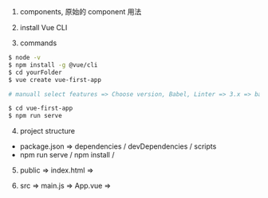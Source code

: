 1. components, 原始的 component 用法

2. install Vue CLI

3. commands

```bash
$ node -v
$ npm install -g @vue/cli
$ cd yourFolder
$ vue create vue-first-app

# manuall select features => Choose version, Babel, Linter => 3.x => basic => Lint on save => In dedicated config files => no preset

$ cd vue-first-app
$ npm run serve
```

4. project structure

- package.json => dependencies / devDependencies / scripts
- npm run serve / npm install /

5. public => index.html => <div id='app'></div>

6. src => main.js => App.vue => <template> / <script> / <style>

7. install `Vetur` extension to VS Code, 自动颜色化 vue file

8. A new vue project

```bash
# download the resource code
$ cd vue-course-complete-guide
$ npm install
$ npm run serve

# go to localhost 8080
$
```

9. component 的多个参数

```diff
+ export default
+ props
+ components
+ template
+ data
+ methods
+ computed
+ watch
```

10. Pass data from parent to child component

```diff
+ props:[
  'name',
  'phoneNumber',
  'email'
]
+ <friend-context></friend-contact>
```

```html
<friend-context name='tom' phone-number='123' email-address='a@w.com'></friend-contact>
```

```js
export default {
  props: ['name', 'phoneNumber', 'emailAddress'],
};
```

```html
<p>{{emailAddress}}</p>
```

11. 在子组件修改传递下来的参数是不允许的，it is not allowed to mutate the props in child component.

- single data direction

- 要解决上面这个问题的方法之一是参数本地化，如

```js
export default{
  props:['name'],
  data:{
    return{
      localName : this.name
    }
  }
}
```

12. vue 的神奇在于 : & {{}}, 还有自动识别参数（包括 props 里面的还有 data 里面的，当然还有 methods 和 computed 里面的）

13. validating props

```js
export default {
  props: {
    name: {
      type: String,
      required: true,
      validator:function(value){
        return value === 'tom' || value === 'mary'
      }
    },
    phoneNumber: {type:String, default:'111'}
    emailAddress: String,
  },
};
```

14. working with Dynamic prop values

```diff
- <friend isFavorite='true'></friend>

+ <friend :isFavorite='true'></friend>
```

15. emitting custom events

```diff
+ pass method from parent to child
+ 一个 method 传递到 child component 之后调用并修改 parent component 之后的 data
```

```js
// 父
<friend-contact
  v-on:toggle-favorite='toggleFavoriteStatus'
></friend-contact>

toggleFavoriteStatus(friendId){
  const identifiedFriend = this.friends.find((friend)=> friend.id === friendId);
  identifiedFriend.isFavorite = !identifiedFriend.isFavorite
}

// 子
toggleFavorite(){
  this.$emit('toggle-favorite', this.id)
}
```

```diff
+ data 从父到子，:first-name => firstName

+ method 从父到子, @toggle-favorite="toggleFavoriteStatus"
```

16. emits

```diff
+ props:['','']
+ emits:['toggle-favorite', ''],

+ emits: {
  'toggle-favorite': function(id){
    if(id){
      return true
    }
    else{
      console.warn('id is missing.')
      return false
    }
  }
}
```
